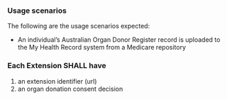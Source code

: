 ### Usage scenarios
The following are the usage scenarios expected:
* An individual’s Australian Organ Donor Register record is uploaded to the My Health Record system from a Medicare repository


### Each Extension SHALL have
1. an extension identifier (url)
1. an organ donation consent decision 	


